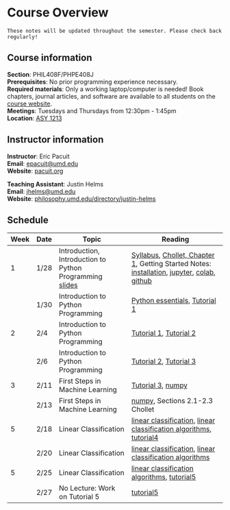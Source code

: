 # Course Overview

```{warning} 
These notes will be updated throughout the semester. Please check back regularly!

```

## Course information
**Section**: PHIL408F/PHPE408J</br>
**Prerequisites**: No prior programming experience necessary.</br>
**Required materials**: Only a working laptop/computer is needed! Book chapters, journal articles, and software are  available to all students on the [course website](https://umd.instructure.com/courses/1380870/modules).</br>
**Meetings**: Tuesdays and Thursdays from 12:30pm - 1:45pm</br>
**Location**: <a target="_blank" rel="noopener noreferrer" href="https://www.google.com/maps?q=Parren+J.+Mitchell+Art-Sociology+Bldg.,+College+Park,+MD&z=18">ASY 1213</a></br>


## Instructor information
**Instructor**: Eric Pacuit<br>
**Email**: epacuit@umd.edu<br>
**Website**: <a target="_blank" rel="noopener noreferrer" href="https://pacuit.org">pacuit.org</a></br>

**Teaching Assistant**: Justin Helms<br>
**Email**: jhelms@umd.edu<br>
**Website**: <a target="_blank" rel="noopener noreferrer" href="https://philosophy.umd.edu/directory/justin-helms">philosophy.umd.edu/directory/justin-helms</a></br>

## Schedule


| Week | Date  | Topic | Reading|
|------|-------|-----|-------------|
| 1    | 1/28  | Introduction, Introduction to Python Programming <br/> <a target="_blank" rel="noopener noreferrer" href="https://github.com/epacuit/introduction-machine-learning/blob/main/slides/lec1-introduction.pdf">slides</a>| [Syllabus](https://umd.instructure.com/courses/1380870/files/82211853?wrap=1), [Chollet, Chapter 1](https://umd.instructure.com/courses/1380870/files/82212031?module_item_id=13429542), Getting Started Notes: [installation](installation), [jupyter](jupyter), [colab](colab), [github](github) |
|      | 1/30  | Introduction to Python Programming | [Python essentials](python-essentials), [Tutorial 1](tutorial1)|
| 2    | 2/4   | Introduction to Python Programming |  [Tutorial 1](tutorial1), [Tutorial 2](tutorial2)  |
|      | 2/6   | Introduction to Python Programming | [Tutorial 2](tutorial2), [Tutorial 3](tutorial3)   |
|    3  | 2/11   | First Steps in Machine Learning |  [Tutorial 3](tutorial3), [numpy](numpy)   |
|      | 2/13   | First Steps in Machine Learning |  [numpy](numpy), Sections 2.1-2.3 Chollet   |
|  5    | 2/18   | Linear Classification |  [linear classification](linear-classification),  [linear classification algorithms](linear-classification-algorithms), [tutorial4](tutorial4)    |
|      | 2/20   | Linear Classification |  [linear classification](linear-classification), [linear classification algorithms](linear-classification-algorithms)     |
|   5   | 2/25   | Linear Classification |   [linear classification algorithms](linear-classification-algorithms), [tutorial5](tutorial5)      |
|      | 2/27   | No Lecture: Work on Tutorial 5 |  [tutorial5](tutorial5)   |
